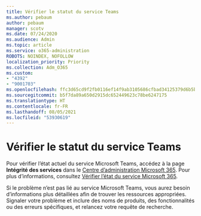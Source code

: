 ```yaml
---
title: Vérifier le statut du service Teams
ms.author: pebaum
author: pebaum
manager: scotv
ms.date: 07/24/2020
ms.audience: Admin
ms.topic: article
ms.service: o365-administration
ROBOTS: NOINDEX, NOFOLLOW
localization_priority: Priority
ms.collection: Adm_O365
ms.custom:
- "4392"
- "9001703"
ms.openlocfilehash: ffc3d65cd9f2fb0116ef14f9ab3105686cfbad34125379d6b5b9db355712a507
ms.sourcegitcommit: b5f7da89a650d2915dc652449623c78be6247175
ms.translationtype: HT
ms.contentlocale: fr-FR
ms.lasthandoff: 08/05/2021
ms.locfileid: "53930619"
---
```

# <a name="check-teams-service-status"></a>Vérifier le statut du service Teams

Pour vérifier l’état actuel du service Microsoft Teams, accédez à la page **Intégrité des services** dans le [Centre d’administration Microsoft 365](https://go.microsoft.com/fwlink/p/?linkid=2024339). Pour plus d’informations, consultez [Vérifier l’état du service Microsoft 365](https://docs.microsoft.com/office365/enterprise/view-service-health).

Si le problème n’est pas lié au service Microsoft Teams, vous aurez besoin d’informations plus détaillées afin de trouver les ressources appropriées. Signaler votre problème et inclure des noms de produits, des fonctionnalités ou des erreurs spécifiques, et relancez votre requête de recherche.

